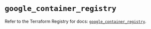 # `google_container_registry`

Refer to the Terraform Registry for docs: [`google_container_registry`](https://registry.terraform.io/providers/hashicorp/google-beta/6.27.0/docs/resources/google_container_registry).
